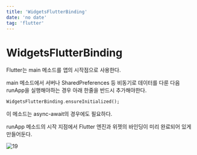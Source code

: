```yaml
---
title: 'WidgetsFlutterBinding'
date: 'no date'
tag: 'flutter'
---
```


# WidgetsFlutterBinding

Flutter는 main 메소드를 앱의 시작점으로 사용한다.

main 메소드에서 서버나 SharedPreferences 등 비동기로 데이터를 다룬 다음 runApp을 실행해야하는 경우 아래 한줄을 반드시 추가해야한다.

```dart
WidgetsFlutterBinding.ensureInitialized();
```

이 메소드는 async-await의 경우에도 필요하다.

runApp 메소드의 시작 지점에서 Flutter 엔진과 위젯의 바인딩이 미리 완료되어 있게 만들어둔다.

![19](https://user-images.githubusercontent.com/60374596/185749249-7b64ac16-3c60-4648-b8f0-d21399cbf6f7.png)
